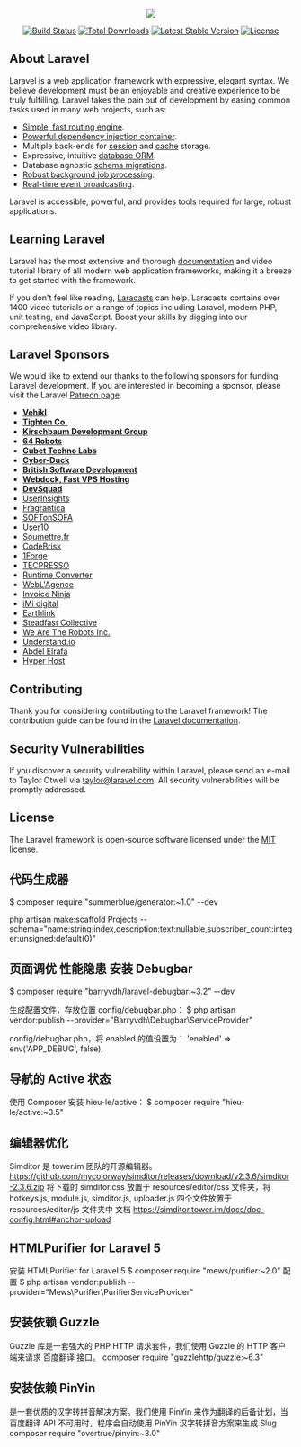 <p align="center"><img src="https://laravel.com/assets/img/components/logo-laravel.svg"></p>

<p align="center">
<a href="https://travis-ci.org/laravel/framework"><img src="https://travis-ci.org/laravel/framework.svg" alt="Build Status"></a>
<a href="https://packagist.org/packages/laravel/framework"><img src="https://poser.pugx.org/laravel/framework/d/total.svg" alt="Total Downloads"></a>
<a href="https://packagist.org/packages/laravel/framework"><img src="https://poser.pugx.org/laravel/framework/v/stable.svg" alt="Latest Stable Version"></a>
<a href="https://packagist.org/packages/laravel/framework"><img src="https://poser.pugx.org/laravel/framework/license.svg" alt="License"></a>
</p>

## About Laravel

Laravel is a web application framework with expressive, elegant syntax. We believe development must be an enjoyable and creative experience to be truly fulfilling. Laravel takes the pain out of development by easing common tasks used in many web projects, such as:

- [Simple, fast routing engine](https://laravel.com/docs/routing).
- [Powerful dependency injection container](https://laravel.com/docs/container).
- Multiple back-ends for [session](https://laravel.com/docs/session) and [cache](https://laravel.com/docs/cache) storage.
- Expressive, intuitive [database ORM](https://laravel.com/docs/eloquent).
- Database agnostic [schema migrations](https://laravel.com/docs/migrations).
- [Robust background job processing](https://laravel.com/docs/queues).
- [Real-time event broadcasting](https://laravel.com/docs/broadcasting).

Laravel is accessible, powerful, and provides tools required for large, robust applications.

## Learning Laravel

Laravel has the most extensive and thorough [documentation](https://laravel.com/docs) and video tutorial library of all modern web application frameworks, making it a breeze to get started with the framework.

If you don't feel like reading, [Laracasts](https://laracasts.com) can help. Laracasts contains over 1400 video tutorials on a range of topics including Laravel, modern PHP, unit testing, and JavaScript. Boost your skills by digging into our comprehensive video library.

## Laravel Sponsors

We would like to extend our thanks to the following sponsors for funding Laravel development. If you are interested in becoming a sponsor, please visit the Laravel [Patreon page](https://patreon.com/taylorotwell).

- **[Vehikl](https://vehikl.com/)**
- **[Tighten Co.](https://tighten.co)**
- **[Kirschbaum Development Group](https://kirschbaumdevelopment.com)**
- **[64 Robots](https://64robots.com)**
- **[Cubet Techno Labs](https://cubettech.com)**
- **[Cyber-Duck](https://cyber-duck.co.uk)**
- **[British Software Development](https://www.britishsoftware.co)**
- **[Webdock, Fast VPS Hosting](https://www.webdock.io/en)**
- **[DevSquad](https://devsquad.com)**
- [UserInsights](https://userinsights.com)
- [Fragrantica](https://www.fragrantica.com)
- [SOFTonSOFA](https://softonsofa.com/)
- [User10](https://user10.com)
- [Soumettre.fr](https://soumettre.fr/)
- [CodeBrisk](https://codebrisk.com)
- [1Forge](https://1forge.com)
- [TECPRESSO](https://tecpresso.co.jp/)
- [Runtime Converter](http://runtimeconverter.com/)
- [WebL'Agence](https://weblagence.com/)
- [Invoice Ninja](https://www.invoiceninja.com)
- [iMi digital](https://www.imi-digital.de/)
- [Earthlink](https://www.earthlink.ro/)
- [Steadfast Collective](https://steadfastcollective.com/)
- [We Are The Robots Inc.](https://watr.mx/)
- [Understand.io](https://www.understand.io/)
- [Abdel Elrafa](https://abdelelrafa.com)
- [Hyper Host](https://hyper.host)

## Contributing

Thank you for considering contributing to the Laravel framework! The contribution guide can be found in the [Laravel documentation](https://laravel.com/docs/contributions).

## Security Vulnerabilities

If you discover a security vulnerability within Laravel, please send an e-mail to Taylor Otwell via [taylor@laravel.com](mailto:taylor@laravel.com). All security vulnerabilities will be promptly addressed.

## License

The Laravel framework is open-source software licensed under the [MIT license](https://opensource.org/licenses/MIT).

## 代码生成器
 $ composer require "summerblue/generator:~1.0" --dev

php artisan make:scaffold Projects --schema="name:string:index,description:text:nullable,subscriber_count:integer:unsigned:default(0)"

## 页面调优 性能隐患 安装 Debugbar
 $ composer require "barryvdh/laravel-debugbar:~3.2" --dev

 生成配置文件，存放位置 config/debugbar.php：
 $ php artisan vendor:publish --provider="Barryvdh\Debugbar\ServiceProvider"

 config/debugbar.php，将 enabled 的值设置为： 'enabled' => env('APP_DEBUG', false),

## 导航的 Active 状态

 使用 Composer 安装 hieu-le/active： $ composer require "hieu-le/active:~3.5"

## 编辑器优化
 Simditor 是 tower.im 团队的开源编辑器。
 https://github.com/mycolorway/simditor/releases/download/v2.3.6/simditor-2.3.6.zip
 将下载的 simditor.css 放置于 resources/editor/css 文件夹，将 hotkeys.js, module.js, simditor.js, uploader.js 四个文件放置于 resources/editor/js 文件夹中
 文档 https://simditor.tower.im/docs/doc-config.html#anchor-upload

## HTMLPurifier for Laravel 5
 安装 HTMLPurifier for Laravel 5
 $ composer require "mews/purifier:~2.0"
 配置 
 $ php artisan vendor:publish --provider="Mews\Purifier\PurifierServiceProvider"

## 安装依赖 Guzzle
 Guzzle 库是一套强大的 PHP HTTP 请求套件，我们使用 Guzzle 的 HTTP 客户端来请求 百度翻译 接口。
 composer require "guzzlehttp/guzzle:~6.3"

## 安装依赖 PinYin
是一套优质的汉字转拼音解决方案。我们使用 PinYin 来作为翻译的后备计划，当百度翻译 API 不可用时，程序会自动使用 PinYin 汉字转拼音方案来生成 Slug
composer require "overtrue/pinyin:~3.0"